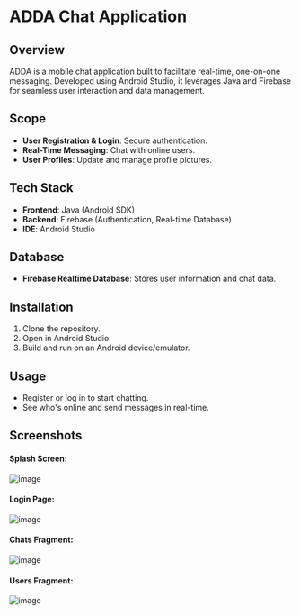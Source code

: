# ADDA Chat Application

## Overview
ADDA is a mobile chat application built to facilitate real-time, one-on-one messaging. Developed using Android Studio, it leverages Java and Firebase for seamless user interaction and data management.

## Scope
- **User Registration & Login**: Secure authentication.
- **Real-Time Messaging**: Chat with online users.
- **User Profiles**: Update and manage profile pictures.

## Tech Stack
- **Frontend**: Java (Android SDK)
- **Backend**: Firebase (Authentication, Real-time Database)
- **IDE**: Android Studio

## Database
- **Firebase Realtime Database**: Stores user information and chat data.

## Installation
1. Clone the repository.
2. Open in Android Studio.
3. Build and run on an Android device/emulator.

## Usage
- Register or log in to start chatting.
- See who's online and send messages in real-time.

## Screenshots
#### Splash Screen:
![image](https://github.com/user-attachments/assets/a59fa7b8-663f-4f51-8b45-a9e53a3321a1)

#### Login Page:
![image](https://github.com/user-attachments/assets/09373967-a713-46e6-aaec-c43c9052afe4)
#### Chats Fragment:
![image](https://github.com/user-attachments/assets/0134d27a-2b51-4724-9c3d-39d31fb9b089)

#### Users Fragment:
![image](https://github.com/user-attachments/assets/d1fe79af-e0cf-4fa0-adaf-327fec9909dd)


